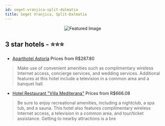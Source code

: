 ```yaml
---
id: seget-vranjica-split-dalmatia
title: Seget Vranjica, Split-Dalmatia
---
```


<center><img src="https://i.travelapi.com/hotels/2000000/1860000/1857400/1857385/ca94b030_z.jpg" alt="Featured Image" /></center>


##  3 star hotels - ⭐️⭐️⭐️

-    [Aparthotel Astoria](https://us.hurb.com/hotels/seget-vranjica/aparthotel-astoria-JNP-JP152122?cmp=18055) Prices from R$287.80
   > Make use of convenient amenities such as complimentary wireless Internet access, concierge services, and wedding services. Additional features at this hotel include a television in a common area and a banquet hall.
-    [Hotel Restaurant "Villa Mediterana"](https://us.hurb.com/hotels/seget-vranjica/hotel-restaurant-villa-mediterana-JNP-JP701390?cmp=18055) Prices from R$666.08
   > Be sure to enjoy recreational amenities, including a nightclub, a spa tub, and a sauna. This hotel also features complimentary wireless Internet access, a television in a common area, and tour/ticket assistance. Getting to nearby attractions is a bre
